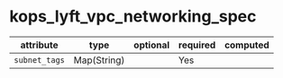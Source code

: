 # kops_lyft_vpc_networking_spec

| attribute | type | optional | required | computed |
| --- | --- | --- | --- | --- |
| `subnet_tags` | Map(String) |  | Yes |  |
